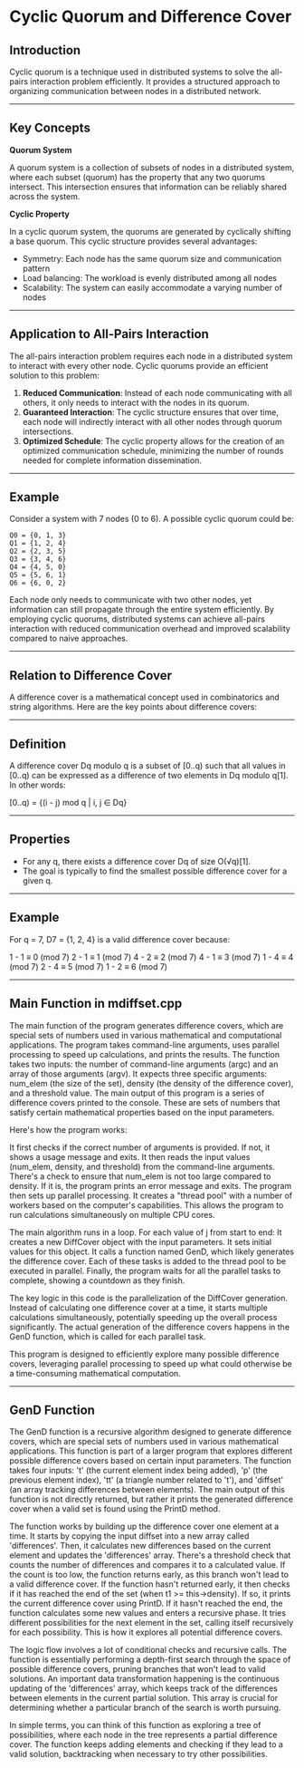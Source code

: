 # Cyclic Quorum and Difference Cover

## Introduction

Cyclic quorum is a technique used in distributed systems to solve the all-pairs interaction problem efficiently. It provides a structured approach to organizing communication between nodes in a distributed network.

---

## Key Concepts

**Quorum System**

A quorum system is a collection of subsets of nodes in a distributed system, where each subset (quorum) has the property that any two quorums intersect. This intersection ensures that information can be reliably shared across the system.

**Cyclic Property**

In a cyclic quorum system, the quorums are generated by cyclically shifting a base quorum. This cyclic structure provides several advantages:

- Symmetry: Each node has the same quorum size and communication pattern
- Load balancing: The workload is evenly distributed among all nodes
- Scalability: The system can easily accommodate a varying number of nodes

---

## Application to All-Pairs Interaction

The all-pairs interaction problem requires each node in a distributed system to interact with every other node. Cyclic quorums provide an efficient solution to this problem:

1. **Reduced Communication**: Instead of each node communicating with all others, it only needs to interact with the nodes in its quorum.
2. **Guaranteed Interaction**: The cyclic structure ensures that over time, each node will indirectly interact with all other nodes through quorum intersections.
3. **Optimized Schedule**: The cyclic property allows for the creation of an optimized communication schedule, minimizing the number of rounds needed for complete information dissemination.

---

## Example

Consider a system with 7 nodes (0 to 6). A possible cyclic quorum could be:

```
Q0 = {0, 1, 3}
Q1 = {1, 2, 4}
Q2 = {2, 3, 5}
Q3 = {3, 4, 6}
Q4 = {4, 5, 0}
Q5 = {5, 6, 1}
Q6 = {6, 0, 2}
```

Each node only needs to communicate with two other nodes, yet information can still propagate through the entire system efficiently.
By employing cyclic quorums, distributed systems can achieve all-pairs interaction with reduced communication overhead and improved scalability compared to naive approaches.

---

## Relation to Difference Cover

A difference cover is a mathematical concept used in combinatorics and string algorithms. Here are the key points about difference covers:

---

## Definition

A difference cover Dq modulo q is a subset of [0..q) such that all values in [0..q) can be expressed as a difference of two elements in Dq modulo q[1]. In other words:

[0..q) = {(i - j) mod q | i, j ∈ Dq}

---

## Properties

- For any q, there exists a difference cover Dq of size O(√q)[1].
- The goal is typically to find the smallest possible difference cover for a given q.

---

## Example

For q = 7, D7 = {1, 2, 4} is a valid difference cover because:

1 - 1 ≡ 0 (mod 7)
2 - 1 ≡ 1 (mod 7)
4 - 2 ≡ 2 (mod 7)
4 - 1 ≡ 3 (mod 7)
1 - 4 ≡ 4 (mod 7)
2 - 4 ≡ 5 (mod 7)
1 - 2 ≡ 6 (mod 7)

---

## Main Function in mdiffset.cpp

The main function of the program generates difference covers, which are special sets of numbers used in various mathematical and computational applications. The program takes command-line arguments, uses parallel processing to speed up calculations, and prints the results. The function takes two inputs: the number of command-line arguments (argc) and an array of those arguments (argv). It expects three specific arguments: num_elem (the size of the set), density (the density of the difference cover), and a threshold value. The main output of this program is a series of difference covers printed to the console. These are sets of numbers that satisfy certain mathematical properties based on the input parameters.

Here's how the program works:

It first checks if the correct number of arguments is provided. If not, it shows a usage message and exits. It then reads the input values (num_elem, density, and threshold) from the command-line arguments. There's a check to ensure that num_elem is not too large compared to density. If it is, the program prints an error message and exits. The program then sets up parallel processing. It creates a "thread pool" with a number of workers based on the computer's capabilities. This allows the program to run calculations simultaneously on multiple CPU cores.

The main algorithm runs in a loop. For each value of j from start to end: It creates a new DiffCover object with the input parameters. It sets initial values for this object. It calls a function named GenD, which likely generates the difference cover. Each of these tasks is added to the thread pool to be executed in parallel. Finally, the program waits for all the parallel tasks to complete, showing a countdown as they finish.

The key logic in this code is the parallelization of the DiffCover generation. Instead of calculating one difference cover at a time, it starts multiple calculations simultaneously, potentially speeding up the overall process significantly. The actual generation of the difference covers happens in the GenD function, which is called for each parallel task.

This program is designed to efficiently explore many possible difference covers, leveraging parallel processing to speed up what could otherwise be a time-consuming mathematical computation.

---

## GenD Function

The GenD function is a recursive algorithm designed to generate difference covers, which are special sets of numbers used in various mathematical applications. This function is part of a larger program that explores different possible difference covers based on certain input parameters. The function takes four inputs: 't' (the current element index being added), 'p' (the previous element index), 'tt' (a triangle number related to 't'), and 'diffset' (an array tracking differences between elements). The main output of this function is not directly returned, but rather it prints the generated difference cover when a valid set is found using the PrintD method.

The function works by building up the difference cover one element at a time. It starts by copying the input diffset into a new array called 'differences'. Then, it calculates new differences based on the current element and updates the 'differences' array. There's a threshold check that counts the number of differences and compares it to a calculated value. If the count is too low, the function returns early, as this branch won't lead to a valid difference cover. If the function hasn't returned early, it then checks if it has reached the end of the set (when t1 >= this->density). If so, it prints the current difference cover using PrintD. If it hasn't reached the end, the function calculates some new values and enters a recursive phase. It tries different possibilities for the next element in the set, calling itself recursively for each possibility. This is how it explores all potential difference covers.

The logic flow involves a lot of conditional checks and recursive calls. The function is essentially performing a depth-first search through the space of possible difference covers, pruning branches that won't lead to valid solutions. An important data transformation happening is the continuous updating of the 'differences' array, which keeps track of the differences between elements in the current partial solution. This array is crucial for determining whether a particular branch of the search is worth pursuing.

In simple terms, you can think of this function as exploring a tree of possibilities, where each node in the tree represents a partial difference cover. The function keeps adding elements and checking if they lead to a valid solution, backtracking when necessary to try other possibilities.
